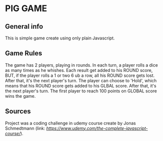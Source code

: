 # PIG GAME

## General info
This is simple game create using only plain Javascript.

## Game Rules
The game has 2 players, playing in rounds. In each turn, a player rolls a dice as many times as he whishes. Each result get added to his ROUND score, BUT, if the player rolls a 1 or two 6 ub a row, all his ROUND score gets lost. After that, it's the next player's turn. The player can choose to 'Hold', which means that his ROUND score gets added to his GLBAL score. After that, it's the next player's turn. The first player to reach 100 points on GLOBAL score wins the game.

## Sources
Project was a coding challenge in udemy course create by Jonas Schmedtmann (link: *https://www.udemy.com/the-complete-javascript-course/*).